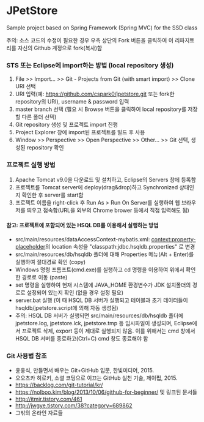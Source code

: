 # JPetStore
Sample project based on Spring Framework (Spring MVC) for the SSD class 

주의: 소스 코드의 수정이 필요한 경우 우측 상단의 Fork 버튼을 클릭하여 이 리파지토리를 자신의 Github 계정으로 fork(복사)함

### STS 또는 Eclipse에 import하는 방법 (local repository 생성)

1. File >> Import... >> Git - Projects from Git (with smart import) >> Clone URI 선택
2. URI 입력(예: https://github.com/cspark0/jpetstore.git 또는 fork한 repository의 URI), username & password 입력
3. master branch 선택 (필요 시 Browse 버튼을 클릭하여 local repository를 저장할 다른 폴더 선택) 
4. Git repository 생성 및 프로젝트 import 진행
5. Project Explorer 창에 import된 프로젝트를 빌드 후 사용
6. Window >> Perspective >> Open Perspective >> Other... >> Git 선택, 생성된 repository 확인
   
### 프로젝트 실행 방법
1. Apache Tomcat v9.0을 다운로드 및 설치하고, Eclipse의 Servers 창에 등록함      
2. 프로젝트를 Tomcat server에 deploy(drag&drop)하고 Synchronized 상태인지 확인한 후 server를 start함
3. 프로젝트 이름을 right-click 후 Run As > Run On Server를 실행하여  웹 브라우저를 띄우고 접속함(URL을 외부의 Chrome brower 등에서 직접 입력해도 됨)
 
#### 참고: 프로젝트에 포함되어 있는 HSQL DB를 이용해서 실행하는 방법
* src/main/resources/dataAccessContext-mybatis.xml: <context:property-placeholder>의 location 속성을 "classpath:jdbc.hsqldb.properties" 로 변경
* src/main/resources/db/hsqldb 폴더에 대해 Properties 메뉴(Alt + Enter)를 실행하여 절대경로 확인 (copy)
* Windows 명령 프롬프트(cmd.exe)를 실행하고 cd 명령을 이용하여 위에서 확인한 경로로 이동 (paste)
* set 명령을 실행하여 현재 시스템에 JAVA_HOME 환경변수가 JDK 설치폴더의 경로로 설정되어 있는지 확인 (없을 경우 설정 필요)    
* server.bat 실행 (이 때 HSQL DB 서버가 실행되고 테이블과 초기 데이터들이 hsqldb/jpetstore.script에 의해 자동 생성됨)
* 주의: HSQL DB 서버가 실행되면 src/main/resources/db/hsqldb 폴더에 jpetstore.log, jpetstore.lck, jpetstore.tmp 등 임시파일이 생성되며, Eclipse에서 프로젝트 삭제, export 등이 제대로 실행되지 않음. 이를 위해서는 cmd 창에서 HSQL DB 서버를 종료하고(Ctrl+C) cmd 창도 종료해야 함


### Git 사용법 참조

* 윤웅식, 만들면서 배우는 Git+GitHub 입문, 한빛미디어, 2015.  
* 오오츠카 히로키, 소셜 코딩으로 이끄는 GitHub 실천 기술, 제이펍, 2015.  
* <https://backlog.com/git-tutorial/kr/>  
* <https://nolboo.kim/blog/2013/10/06/github-for-beginner/> 및 링크된 문서들  
* <http://itmir.tistory.com/461>  
* <http://jwgye.tistory.com/38?category=689862>  
* 그밖의 온라인 자료들  
